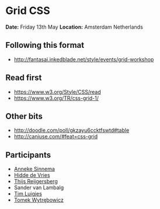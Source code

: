 # Grid CSS

**Date:** Friday 13th May
**Location:** Amsterdam Netherlands

## Following this format
- http://fantasai.inkedblade.net/style/events/grid-workshop

## Read first
- https://www.w3.org/Style/CSS/read
- https://www.w3.org/TR/css-grid-1/

## Other bits
- http://doodle.com/poll/gkzayu6ccktfswtd#table
- http://caniuse.com/#feat=css-grid

## Participants
- [Anneke Sinnema](https://twitter.com/asinnema)
- [Hidde de Vries](https://twitter.com/hdv)
- [Thijs Reijgersberg](https://twitter.com/ysbreker)
- Sander van Lambalg
- [Tim Luigjes](https://twitter.com/TimLuig)
- [Tomek Wytrębowicz](https://twitter.com/tomalecpl)
